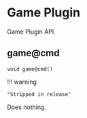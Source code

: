 # Game Plugin

Game
 Plugin API.

## game@cmd

`void game@cmd()`

!!! warning 

    "Stripped in release"

Does nothing.
